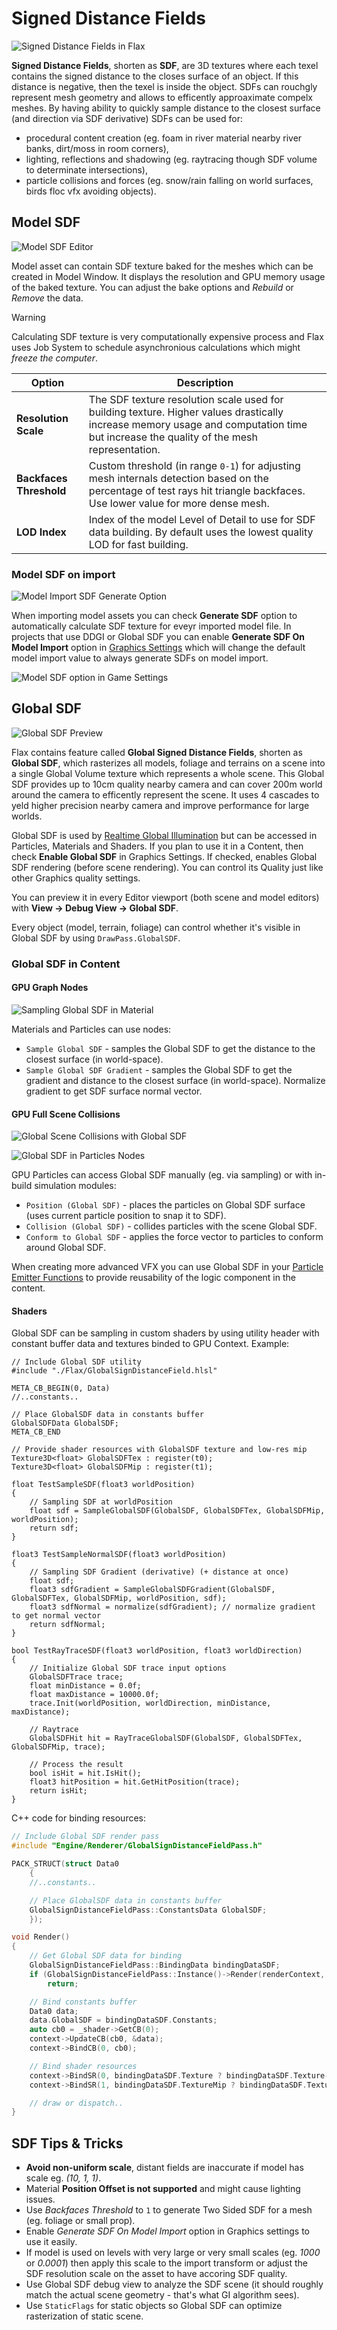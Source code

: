# Signed Distance Fields

![Signed Distance Fields in Flax](media/global-sdf-preview2.png)

**Signed Distance Fields**, shorten as **SDF**, are 3D textures where each texel contains the signed distance to the closes surface of an object. If this distance is negative, then the texel is inside the object. SDFs can rouchgly represent mesh geometry and allows to efficently approaximate compelx meshes. By having ability to quickly sample distance to the closest surface (and direction via SDF derivative) SDFs can be used for:
* procedural content creation (eg. foam in river material nearby river banks, dirt/moss in room corners),
* lighting, reflections and shadowing (eg. raytracing though SDF volume to determinate intersections),
* particle collisions and forces (eg. snow/rain falling on world surfaces, birds floc vfx avoiding objects).

## Model SDF

![Model SDF Editor](media/model-sdf-editor.png)

Model asset can contain SDF texture baked for the meshes which can be created in Model Window. It displays the resolution and GPU memory usage of the baked texture. You can adjust the bake options and *Rebuild* or *Remove* the data.

> [!Warning]
> Calculating SDF texture is very computationally expensive process and Flax uses Job System to schedule asynchronious calculations which might *freeze the computer*.

| Option | Description |
|--------|--------|
| **Resolution Scale** | The SDF texture resolution scale used for building texture. Higher values drastically increase memory usage and computation time but increase the quality of the mesh representation. |
| **Backfaces Threshold** | Custom threshold (in range `0-1`) for adjusting mesh internals detection based on the percentage of test rays hit triangle backfaces. Use lower value for more dense mesh. |
| **LOD Index** | Index of the model Level of Detail to use for SDF data building. By default uses the lowest quality LOD for fast building. |

### Model SDF on import

![Model Import SDF Generate Option](media/model-sdf-import-settings.png)

When importing model assets you can check **Generate SDF** option to automatically calculate SDF texture for eveyr imported model file. In projects that use DDGI or Global SDF you can enable **Generate SDF On Model Import** option in [Graphics Settings](../../editor/game-settings/graphics-settings.md) which will change the default model import value to always generate SDFs on model import.

![Model SDF option in Game Settings](media/model-sdf-option-setting.png)

## Global SDF

![Global SDF Preview](media/global-sdf-preview.png)

Flax contains feature called **Global Signed Distance Fields**, shorten as **Global SDF**, which rasterizes all models, foliage and terrains on a scene into a single Global Volume texture which represents a whole scene. This Global SDF provides up to 10cm quality nearby camera and can cover 200m world around the camera to efficently represent the scene. It uses 4 cascades to yeld higher precision nearby camera and improve performance for large worlds.

Global SDF is used by [Realtime Global Illumination](../lighting/gi/realtime.md) but can be accessed in Particles, Materials and Shaders. If you plan to use it in a Content, then check **Enable Global SDF** in Graphics Settings. If checked, enables Global SDF rendering (before scene rendering). You can control its Quality just like other Graphics quality settings.

You can preview it in every Editor viewport (both scene and model editors) with **View -> Debug View -> Global SDF**.

Every object (model, terrain, foliage) can control whether it's visible in Global SDF by using `DrawPass.GlobalSDF`.

### Global SDF in Content

#### GPU Graph Nodes

![Sampling Global SDF in Material](media/global-sdf-material.png)

Materials and Particles can use nodes:
- `Sample Global SDF` - samples the Global SDF to get the distance to the closest surface (in world-space).
- `Sample Global SDF Gradient` - samples the Global SDF to get the gradient and distance to the closest surface (in world-space). Normalize gradient to get SDF surface normal vector.

#### GPU Full Scene Collisions

![Global Scene Collisions with Global SDF](media/global-sdf-particles.gif)

![Global SDF in Particles Nodes](media/global-sdf-particles-nodes.png)

GPU Particles can access Global SDF manually (eg. via sampling) or with in-build simulation modules:
* `Position (Global SDF)` - places the particles on Global SDF surface (uses current particle position to snap it to SDF).
* `Collision (Global SDF)` - collides particles with the scene Global SDF.
* `Conform to Global SDF` - applies the force vector to particles to conform around Global SDF.

When creating more advanced VFX you can use Global SDF in your [Particle Emitter Functions](../../particles/particle-functions.md) to provide reusability of the logic component in the content.

#### Shaders

Global SDF can be sampling in custom shaders by using utility header with constant buffer data and textures binded to GPU Context. Example:

```hlsl
// Include Global SDF utility
#include "./Flax/GlobalSignDistanceField.hlsl"

META_CB_BEGIN(0, Data)
//..constants..

// Place GlobalSDF data in constants buffer
GlobalSDFData GlobalSDF;
META_CB_END

// Provide shader resources with GlobalSDF texture and low-res mip
Texture3D<float> GlobalSDFTex : register(t0);
Texture3D<float> GlobalSDFMip : register(t1);

float TestSampleSDF(float3 worldPosition)
{
    // Sampling SDF at worldPosition
    float sdf = SampleGlobalSDF(GlobalSDF, GlobalSDFTex, GlobalSDFMip, worldPosition);
    return sdf;
}

float3 TestSampleNormalSDF(float3 worldPosition)
{
    // Sampling SDF Gradient (derivative) (+ distance at once)
    float sdf;
    float3 sdfGradient = SampleGlobalSDFGradient(GlobalSDF, GlobalSDFTex, GlobalSDFMip, worldPosition, sdf);
    float3 sdfNormal = normalize(sdfGradient); // normalize gradient to get normal vector
    return sdfNormal;
}

bool TestRayTraceSDF(float3 worldPosition, float3 worldDirection)
{
    // Initialize Global SDF trace input options
    GlobalSDFTrace trace;
    float minDistance = 0.0f;
    float maxDistance = 10000.0f;
    trace.Init(worldPosition, worldDirection, minDistance, maxDistance);

    // Raytrace
    GlobalSDFHit hit = RayTraceGlobalSDF(GlobalSDF, GlobalSDFTex, GlobalSDFMip, trace);

    // Process the result
    bool isHit = hit.IsHit();
    float3 hitPosition = hit.GetHitPosition(trace);
    return isHit;
}
```

C++ code for binding resources:

```cpp
// Include Global SDF render pass
#include "Engine/Renderer/GlobalSignDistanceFieldPass.h"

PACK_STRUCT(struct Data0
    {
    //..constants..

    // Place GlobalSDF data in constants buffer
    GlobalSignDistanceFieldPass::ConstantsData GlobalSDF;
    });

void Render()
{
    // Get Global SDF data for binding
    GlobalSignDistanceFieldPass::BindingData bindingDataSDF;
    if (GlobalSignDistanceFieldPass::Instance()->Render(renderContext, context, bindingDataSDF))
        return;

    // Bind constants buffer
    Data0 data;
    data.GlobalSDF = bindingDataSDF.Constants;
    auto cb0 = _shader->GetCB(0);
    context->UpdateCB(cb0, &data);
    context->BindCB(0, cb0);

    // Bind shader resources
    context->BindSR(0, bindingDataSDF.Texture ? bindingDataSDF.Texture->ViewVolume() : nullptr);
    context->BindSR(1, bindingDataSDF.TextureMip ? bindingDataSDF.TextureMip->ViewVolume() : nullptr);

    // draw or dispatch..
}
```

## SDF Tips & Tricks

* **Avoid non-uniform scale**, distant fields are inaccurate if model has scale eg. *(10, 1, 1)*.
* Material **Position Offset is not supported** and might cause lighting issues.
* Use *Backfaces Threshold* to `1` to generate Two Sided SDF for a mesh (eg. foliage or small prop).
* Enable *Generate SDF On Model Import* option in Graphics settings to use it easily.
* If model is used on levels with very large or very small scales (eg. *1000* or *0.0001*) then apply this scale to the import transform or adjust the SDF resolution scale on the asset to have accoring SDF quality.
* Use Global SDF debug view to analyze the SDF scene (it should roughly match the actual scene geometry - that's what GI algorithm sees).
* Use `StaticFlags` for static objects so Global SDF can optimize rasterization of static scene.
